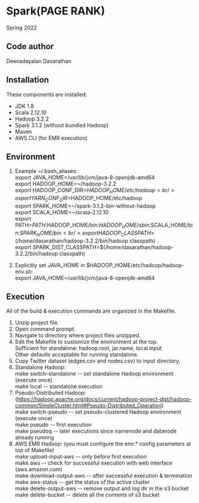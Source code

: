 # Spark(PAGE RANK)

Spring 2022

Code author
-----------
Deenadayalan Dasarathan

Installation
------------
These components are installed:
- JDK 1.8
- Scala 2.12.10
- Hadoop 3.2.2
- Spark 3.1.2 (without bundled Hadoop)
- Maven
- AWS CLI (for EMR execution)

Environment
-----------
1) Example \~/.bash_aliases: <br />
export JAVA_HOME=/usr/lib/jvm/java-8-openjdk-amd64 <br />
export HADOOP_HOME=\~/hadoop-3.2.2 <br />
export HADOOP_CONF_DIR=$HADOOP_HOME/etc/hadoop <br />
export YARN_CONF_DIR=$HADOOP_HOME/etc/hadoop <br />
export SPARK_HOME=\~/spark-3.1.2-bin-without-hadoop <br />
export SCALA_HOME=~/scala-2.12.10 <br />
export PATH=$PATH:$HADOOP_HOME/bin:$HADOOP_HOME/sbin:$SCALA_HOME/bin:$SPARK_HOME/bin <br />
export HADOOP_CLASSPATH=$(/home/dasarathan/hadoop-3.2.2/bin/hadoop classpath) <br />
export SPARK_DIST_CLASSPATH=$(/home/dasarathan/hadoop-3.2.2/bin/hadoop classpath) <br />

2) Explicitly set JAVA_HOME in $HADOOP_HOME/etc/hadoop/hadoop-env.sh: <br />
export JAVA_HOME=/usr/lib/jvm/java-8-openjdk-amd64<br />

Execution
---------
All of the build & execution commands are organized in the Makefile.<br />
1) Unzip project file.<br />
2) Open command prompt.<br />
3) Navigate to directory where project files unzipped.<br />
4) Edit the Makefile to customize the environment at the top.<br />
	Sufficient for standalone: hadoop.root, jar.name, local.input<br />
	Other defaults acceptable for running standalone.<br />
5) Copy Twitter dataset (edges.csv and nodes.csv) to input directory.<br />
6) Standalone Hadoop:<br />
	make switch-standalone		-- set standalone Hadoop environment (execute once)<br />
	make local                  -- standalone execution<br />
7) Pseudo-Distributed Hadoop: (https://hadoop.apache.org/docs/current/hadoop-project-dist/hadoop-common/SingleCluster.html#Pseudo-Distributed_Operation)<br />
	make switch-pseudo			-- set pseudo-clustered Hadoop environment (execute once)<br />
	make pseudo					-- first execution<br />
	make pseudoq				-- later executions since namenode and datanode already running <br />
8) AWS EMR Hadoop: (you must configure the emr.* config parameters at top of Makefile)<br />
	make upload-input-aws		-- only before first execution<br />
	make aws					-- check for successful execution with web interface (aws.amazon.com)<br />
	make download-output-aws	-- after successful execution & termination<br />
	make aws-status				-- get the status of the active cluster<br />
	make delete-output-aws		-- remove output and log dir in the s3 bucket<br />
	make delete-bucket			-- delete all the contents of s3 bucket<br />

